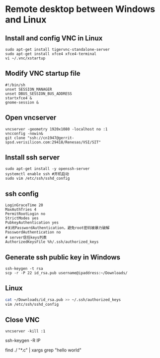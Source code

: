 # Remote desktop between Windows and Linux
## Install and config VNC in Linux
```shell
sudo apt-get install tigervnc-standalone-server
sudo apt-get install xfce4 xfce4-terminal
vi ~/.vnc/xstartup
```
## Modify VNC startup file
``` shell
#!/bin/sh 
unset SESSION_MANAGER
unset DBUS_SESSION_BUS_ADDRESS
startxfce4 &
gnome-session &
```
## Open vncserver
```shell
vncserver -geometry 1920x1080 -localhost no :1
vncconfig -nowin&
git clone "ssh://cn1947@gerrit-spsd.verisilicon.com:29418/Renesas/VSI/SIT"
```
## Install ssh server
```shell
sudo apt-get install -y openssh-server
systemctl enable ssh #开机启动
sudo vim /etc/ssh/sshd_config
```
## ssh config
```shell
LoginGraceTime 20
MaxAuthTries 4
PermitRootLogin no
StrictModes yes
PubkeyAuthentication yes
#关闭PasswordAuthentication，避免root密码被暴力破解
PasswordAuthentication no
# server信任keys列表
AuthorizedKeysFile %h/.ssh/authorized_keys
```
## Generate ssh public key in Windows
```shell
ssh-keygen -t rsa
scp -r -P 22 id_rsa.pub username@ipaddress:~/Downloads/
```
## Linux
```bash
cat ~/Downloads/id_rsa.pub >> ~/.ssh/authorized_keys
vim /etc/ssh/sshd_config
```
## Close VNC
```shell
vncserver -kill :1
```


ssh-keygen -R IP

find ./ "*.c" | xargs grep "hello world"












